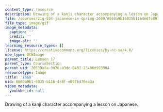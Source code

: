 ```yaml
---
content_type: resource
description: Drawing of a kanji character accompanying a lesson on Japanese.
file: /courses/21g-504-japanese-iv-spring-2009/8660a9b16035b1164e8fe897b476ea3a_1669.gif
file_type: image/gif
image_metadata:
  caption: ''
  credit: ''
  image-alt: ''
learning_resource_types: []
license: https://creativecommons.org/licenses/by-nc-sa/4.0/
ocw_type: OCWImage
parent_title: Lesson 17
parent_type: CourseSection
parent_uid: 20539a8a-0070-a3dc-0491-23486d993904
resourcetype: Image
title: '1669'
uid: 8660a9b1-6035-b116-4e8f-e897b476ea3a
video_metadata:
  youtube_id: null
---
```

Drawing of a kanji character accompanying a lesson on Japanese.